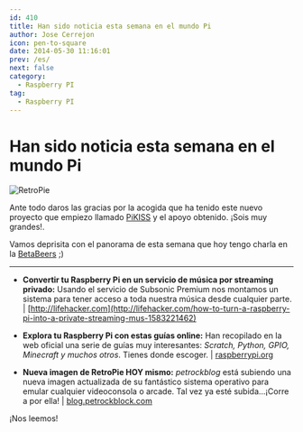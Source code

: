 ```yaml
---
id: 410
title: Han sido noticia esta semana en el mundo Pi
author: Jose Cerrejon
icon: pen-to-square
date: 2014-05-30 11:16:01
prev: /es/
next: false
category:
  - Raspberry PI
tag:
  - Raspberry PI
---
```


# Han sido noticia esta semana en el mundo Pi

![RetroPie](/images/RetroPie_06.jpg)

Ante todo daros las gracias por la acogida que ha tenido este nuevo proyecto que empiezo llamado [PiKISS](/post.php?id=409) y el apoyo obtenido. ¡Sois muy grandes!.

Vamos deprisita con el panorama de esta semana que hoy tengo charla en la [BetaBeers](http://betabeers.com/event/vi-betabeers-huelva-1892/) ;)

- - -
* **Convertir tu Raspberry Pi en un servicio de música por streaming privado:** Usando el servicio de Subsonic Premium nos montamos un sistema para tener acceso a toda nuestra música desde cualquier parte. | [http://lifehacker.com](http://lifehacker.com/how-to-turn-a-raspberry-pi-into-a-private-streaming-mus-1583221462)

* **Explora tu Raspberry Pi con estas guías online:** Han recopilado en la web oficial una serie de guías muy interesantes: *Scratch, Python, GPIO, Minecraft y muchos otros*. Tienes donde escoger. | [raspberrypi.org](http://www.raspberrypi.org/explore-your-raspberry-pi-with-our-usage-guide/)

* **Nueva imagen de RetroPie HOY mismo:** *petrockblog* está subiendo una nueva imagen actualizada de su fantástico sistema operativo para emular cualquier videoconsola o arcade. Tal vez ya esté subida...¡Corre a por ella! | [blog.petrockblock.com](http://blog.petrockblock.com/download/retropie-project-image/)

¡Nos leemos!
